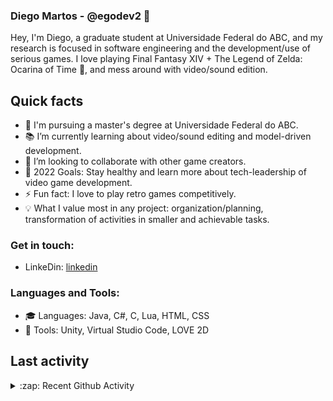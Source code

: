 ### Diego Martos - @egodev2 👋

Hey, I'm Diego, a graduate student at Universidade Federal do ABC, and my research is focused in software engineering and the development/use of serious games. I love playing Final Fantasy XIV + The Legend of Zelda: Ocarina of Time :space_invader:, and mess around with video/sound edition.

## Quick facts

- 🔭 I'm pursuing a master's degree at Universidade Federal do ABC.
- :books: I’m currently learning about video/sound editing and model-driven development.
- 👯 I’m looking to collaborate with other game creators.
- 🥅 2022 Goals: Stay healthy and learn more about tech-leadership of video game development.
- ⚡ Fun fact: I love to play retro games competitively.
- :bulb: What I value most in any project: organization/planning, transformation of activities in smaller and achievable tasks.

### Get in touch:

* LinkeDin: [linkedin]

### Languages and Tools:

* :mortar_board: Languages: Java, C#, C, Lua, HTML, CSS
* :wrench: Tools: Unity, Virtual Studio Code, LOVE 2D

## Last activity
<details>
  <summary>:zap: Recent Github Activity</summary>
  
<!--START_SECTION:activity-->

<!-- -->
* Working in a game quiz using Unity in [Diversão Séria](https://github.com/diversao-seria/quiz-unity).
* Creating a Majora Mask Randomizer layout for gossip stones tracker[MM_compressed_tracker](https://github.com/egodev2/MM_standard_compressed).
<!-- 3. 💪 Opened PR [#249](https://github.com//abhisheknaiidu/awesome-github-profile-readme/pull/249) in [abhisheknaiidu/awesome-github-profile-readme](https://github.com//abhisheknaiidu/awesome-github-profile-readme) -->
<!-- 4. ❗️ Closed issue [#9](https://github.com//jamesgeorge007/github-activity-readme/issues/9) in [jamesgeorge007/github-activity-readme](https://github.com//jamesgeorge007/github-activity-readme) -->
<!-- 5. 🗣 Commented on [#9](https://github.com//jamesgeorge007/github-activity-readme/issues/9) in [jamesgeorge007/github-activity-readme](https://github.com//jamesgeorge007/github-activity-readme) -->

<!--END_SECTION:activity-->

</details>

[website]: http://egodev.org/
[linkedin]: https://www.linkedin.com/in/diego-martos-buoro-b72421aa/
<!-- [twitter]: https://twitter.com/codeSTACKr
[youtube]: https://youtube.com/codeSTACKr
[instagram]: https://instagram.com/codeSTACKr -->
